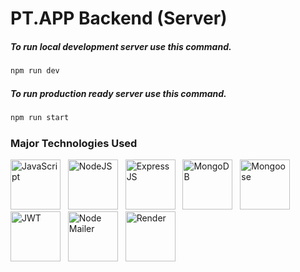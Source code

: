 # PT.APP Backend (Server)

##### To run local development server use this command.

```bash
npm run dev
```

##### To run production ready server use this command.

```bash
npm run start
```

### Major Technologies Used

<p>
    <img src="https://lh3.googleusercontent.com/u/0/d/1DcPW9SVkmSb8KHCRVhYfJbfWBJVgW5RJ=w1920-h653-iv1" width="80px" height="80px" alt="JavaScript" />
    &nbsp;
    <img src="https://lh3.googleusercontent.com/u/0/d/1VY4HZL_EShi-S2PFmq3BnsjHPR97ZUFi=w1920-h653-iv1" width="80px" height="80px" alt="NodeJS" />
    &nbsp;
    <img src="https://lh3.googleusercontent.com/u/0/d/1GzJKxt74lzm6b8-BF7zMDLjPhFa7vf-y=w1920-h653-iv1" width="80px" height="80px" alt="Express JS" />
    &nbsp;
    <img src="https://lh3.googleusercontent.com/u/0/d/1O66qNTKcLB-cC6ULNygg5a8I85Hw-jPJ=w1920-h653-iv1" width="80px" height="80px" alt="MongoDB" />
    &nbsp;
    <img src="https://lh3.googleusercontent.com/u/0/d/1vGnvO4RmRqsKUowK4tkFnEn1W8VqQPQf=w1920-h653-iv1" width="80px" height="80px" alt="Mongoose" />
    &nbsp;
    <img src="https://lh3.googleusercontent.com/u/0/d/1_3g-5dTv39C3rZgZE6Bjs981u2IJvqbk=w1920-h537-iv1" width="80px" height="80px" alt="JWT" />
    &nbsp;
    <img src="https://lh3.googleusercontent.com/u/0/d/1WcEZ57YEdaZ9IzgnneLRa1CcJW9FO2od=w1920-h653-iv1" width="80px" height="80px" alt="Node Mailer" />
    &nbsp;
    <img src="https://lh3.googleusercontent.com/u/0/d/1-Z84rr8T9IQFfMIvZ_NEXZG6w-4b2GAJ=w1920-h653-iv1" width="80px" height="80px" alt="Render" />
</p>